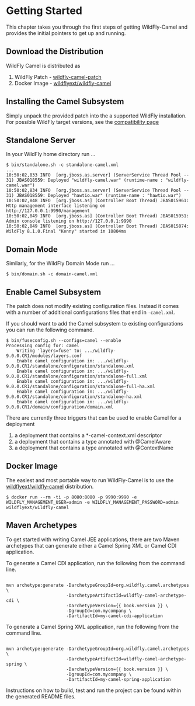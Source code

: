 # Getting Started

This chapter takes you through the first steps of getting WildFly-Camel and provides the initial pointers to get up and running.

## Download the Distribution

WildFly Camel is distributed as

1. WildFly Patch - [wildfly-camel-patch](https://github.com/wildflyext/wildfly-camel/releases)
2. Docker Image - [wildflyext/wildfly-camel](https://registry.hub.docker.com/u/wildflyext/wildfly-camel/)


## Installing the Camel Subsystem

Simply unpack the provided patch into the a supported WildFly installation. For possible WildFly target versions, see the [compatibility page](compatibility.md)

## Standalone Server

In your WildFly home directory run ...

```
$ bin/standalone.sh -c standalone-camel.xml
...
10:50:02,833 INFO  [org.jboss.as.server] (ServerService Thread Pool -- 31) JBAS018559: Deployed "wildfly-camel.war" (runtime-name : "wildfly-camel.war")
10:50:02,834 INFO  [org.jboss.as.server] (ServerService Thread Pool -- 31) JBAS018559: Deployed "hawtio.war" (runtime-name : "hawtio.war")
10:50:02,848 INFO  [org.jboss.as] (Controller Boot Thread) JBAS015961: Http management interface listening on http://127.0.0.1:9990/management
10:50:02,849 INFO  [org.jboss.as] (Controller Boot Thread) JBAS015951: Admin console listening on http://127.0.0.1:9990
10:50:02,849 INFO  [org.jboss.as] (Controller Boot Thread) JBAS015874: WildFly 8.1.0.Final "Kenny" started in 10804ms
```

## Domain Mode

Similarly, for the WildFly Domain Mode run ...  

```
$ bin/domain.sh -c domain-camel.xml
```

## Enable Camel Subsystem

The patch does not modify existing configuration files. Instead it comes with a number of additional configurations files that end in `-camel.xml`.

If you should want to add the Camel subsystem to existing configurations you can run the following command.

```
$ bin/fuseconfig.sh --configs=camel --enable
Processing config for: camel
    Writing 'layers=fuse' to: .../wildfly-9.0.0.CR1/modules/layers.conf
    Enable camel configuration in: .../wildfly-9.0.0.CR1/standalone/configuration/standalone.xml
    Enable camel configuration in: .../wildfly-9.0.0.CR1/standalone/configuration/standalone-full.xml
    Enable camel configuration in: .../wildfly-9.0.0.CR1/standalone/configuration/standalone-full-ha.xml
    Enable camel configuration in: .../wildfly-9.0.0.CR1/standalone/configuration/standalone-ha.xml
    Enable camel configuration in: .../wildfly-9.0.0.CR1/domain/configuration/domain.xml
```

There are currently three triggers that can be used to enable Camel for a deployment

1. a deployment that contains a *-camel-context.xml descriptor
2. a deployment that contains a type annotated with @CamelAware
3. a deployment that contains a type annotated with @ContextName

## Docker Image

The easiest and most portable way to run WildFly-Camel is to use the [wildflyext/wildfly-camel](https://registry.hub.docker.com/u/wildflyext/wildfly-camel/) distribution.

```
$ docker run --rm -ti -p 8080:8080 -p 9990:9990 -e WILDFLY_MANAGEMENT_USER=admin -e WILDFLY_MANAGEMENT_PASSWORD=admin wildflyext/wildfly-camel
```

## Maven Archetypes

To get started with writing Camel JEE applications, there are two Maven archetypes that can generate either a Camel Spring XML or Camel CDI application.

To generate a Camel CDI application, run the following from the command line.

<pre><code>
mvn archetype:generate -DarchetypeGroupId=org.wildfly.camel.archetypes \
                       -DarchetypeArtifactId=wildfly-camel-archetype-cdi \
                       -DarchetypeVersion={{ book.version }} \
                       -DgroupId=com.mycompany \
                       -DartifactId=my-camel-cdi-application
</pre></code>

To generate a Camel Spring XML application, run the following from the command line.

<pre><code>
mvn archetype:generate -DarchetypeGroupId=org.wildfly.camel.archetypes \
                       -DarchetypeArtifactId=wildfly-camel-archetype-spring \
                       -DarchetypeVersion={{ book.version }} \
                       -DgroupId=com.mycompany \
                       -DartifactId=my-camel-spring-application
</pre></code>

Instructions on how to build, test and run the project can be found within the generated README files. 

